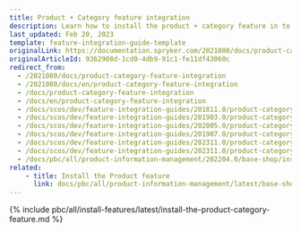 ```yaml
---
title: Product + Category feature integration
description: Learn how to install the product + category feature in to your Spryker Cloud Commerce OS project.
last_updated: Feb 20, 2023
template: feature-integration-guide-template
originalLink: https://documentation.spryker.com/2021080/docs/product-category-feature-integration
originalArticleId: 9362908d-1cd0-4db9-91c1-fe11df43060c
redirect_from:
  - /2021080/docs/product-category-feature-integration
  - /2021080/docs/en/product-category-feature-integration
  - /docs/product-category-feature-integration
  - /docs/en/product-category-feature-integration
  - /docs/scos/dev/feature-integration-guides/201811.0/product-category-feature-integration.html
  - /docs/scos/dev/feature-integration-guides/201903.0/product-category-feature-integration.html
  - /docs/scos/dev/feature-integration-guides/202005.0/product-category-feature-integration.html
  - /docs/scos/dev/feature-integration-guides/201907.0/product-category-feature-integration.html
  - /docs/scos/dev/feature-integration-guides/202311.0/product-category-feature-integration.html
  - /docs/scos/dev/feature-integration-guides/202311.0/product-category-feature-integration.html
  - /docs/pbc/all/product-information-management/202204.0/base-shop/install-and-upgrade/install-features/install-the-product-category-feature.html
related:
    - title: Install the Product feature
      link: docs/pbc/all/product-information-management/latest/base-shop/install-and-upgrade/install-features/install-the-product-feature.html
---
```


{% include pbc/all/install-features/latest/install-the-product-category-feature.md %} <!-- To edit, see /_includes/pbc/all/install-features/{{page.version}}/install-the-product-category-feature.md -->
